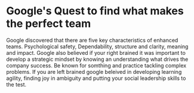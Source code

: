 # Google's Quest to find what makes the perfect team 

Google discovered that there are five key characteristics of enhanced teams. Psychological safety, Dependability, structure and clarity, meaning and impact. Google also believed if your right brained it was important to develop a strategic mindset by knowing an understanding what drives the company success. Be known for somthing and practice tackling complex problems. If you are left brained google beleived in developing learning agility, finding joy in ambiguity and putting your social leadership skills to the test. 